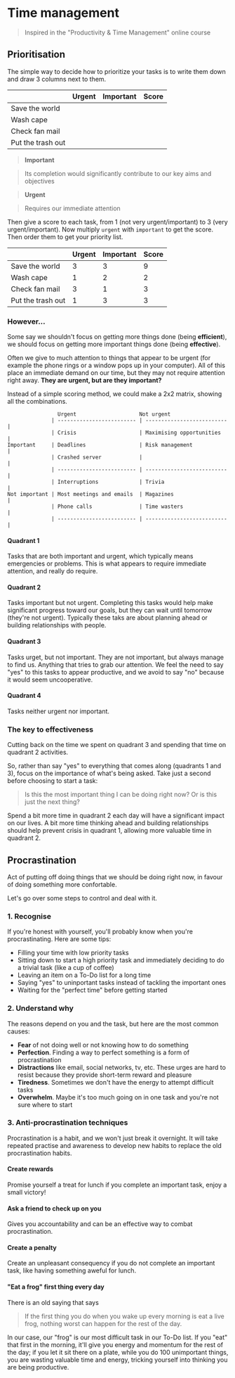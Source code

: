 # Time management

> Inspired in the "Productivity & Time Management" online course

## Prioritisation

The simple way to decide how to prioritize your tasks is to write them down and draw 3 columns next to them.

|                   | Urgent | Important | Score |
|-------------------|--------|-----------|-------|
| Save the world    |        |           |       |
| Wash cape         |        |           |       |
| Check fan mail    |        |           |       |
| Put the trash out |        |           |       |

> **Important**

> Its completion would significantly contribute to our key aims and objectives

> **Urgent**

> Requires our immediate attention

Then give a score to each task, from 1 (not very urgent/important) to 3 (very urgent/important). Now multiply `urgent` with `important` to get the score. Then order them to get your priority list.

|                     | Urgent   | Important   | Score   |
| ------------------- | -------- | ----------- | ------- |
| Save the world      | 3        | 3           | 9       |
| Wash cape           | 1        | 2           | 2       |
| Check fan mail      | 3        | 1           | 3       |
| Put the trash out   | 1        | 3           | 3       |

### However...

Some say we shouldn't focus on getting more things done (being **efficient**), we should focus on getting more important things done (being **effective**).

Often we give to much attention to things that appear to be urgent (for example the phone rings or a window pops up in your computer). All of this place an immediate demand on our time, but they may not require attention right away. **They are urgent, but are they important?**

Instead of a simple scoring method, we could make a 2x2 matrix, showing all the combinations.

```
                Urgent                    Not urgent
              | ------------------------- | -------------------------- |
              | Crisis                    | Maximising opportunities   |
Important     | Deadlines                 | Risk management            |
              | Crashed server            |                            |
              | ------------------------- | -------------------------- |
              | Interruptions             | Trivia                     |
Not important | Most meetings and emails  | Magazines                  |
              | Phone calls               | Time wasters               |
              | ------------------------- | -------------------------- |
```

#### Quadrant 1

Tasks that are both important and urgent, which typically means emergencies or problems. This is what appears to require immediate attention, and really do require.

#### Quadrant 2

Tasks important but not urgent. Completing this tasks would help make significant progress toward our goals, but they can wait until tomorrow (they're not urgent). Typically these taks are about planning ahead or building relationships with people.

#### Quadrant 3

Tasks urget, but not important. They are not important, but always manage to find us. Anything that tries to grab our attention. We feel the need to say "yes" to this tasks to appear productive, and we avoid to say "no" because it would seem uncooperative. 

#### Quadrant 4

Tasks neither urgent nor important.

### The key to effectiveness

Cutting back on the time we spent on quadrant 3 and spending that time on quadrant 2 activities.

So, rather than say "yes" to everything that comes along (quadrants 1 and 3), focus on the importance of what's being asked. Take just a second before choosing to start a task:

> Is this the most important thing I can be doing right now?
> Or is this just the next thing?

Spend a bit more time in quadrant 2 each day will have a significant impact on our lives. A bit more time thinking ahead and building relationships should help prevent crisis in quadrant 1, allowing more valuable time in quadrant 2.

## Procrastination

Act of putting off doing things that we should be doing right now, in favour of doing something more confortable.

Let's go over some steps to control and deal with it.

### 1. Recognise

If you're honest with yourself, you'll probably know when you're procrastinating. Here are some tips:

- Filling your time with low priority tasks
- Sitting down to start a high priority task and immediately deciding to do a trivial task (like a cup of coffee)
- Leaving an item on a To-Do list for a long time
- Saying "yes" to uninportant tasks instead of tackling the important ones
- Waiting for the "perfect time" before getting started

### 2. Understand why

The reasons depend on you and the task, but here are the most common causes:

- **Fear** of not doing well or not knowing how to do something
- **Perfection**. Finding a way to perfect something is a form of procrastination
- **Distractions** like email, social networks, tv, etc. These urges are hard to resist because they provide short-term reward and pleasure
- **Tiredness**. Sometimes we don't have the energy to attempt difficult tasks
- **Overwhelm**. Maybe it's too much going on in one task and you're not sure where to start

### 3. Anti-procrastination techniques

Procrastination is a habit, and we won't just break it overnight. It will take repeated practise and awareness to develop new habits to replace the old procrastination habits.

#### Create rewards

Promise yourself a treat for lunch if you complete an important task, enjoy a small victory!

#### Ask a friend to check up on you

Gives you accountability and can be an effective way to combat procrastination.

#### Create a penalty

Create an unpleasant consequency if you do not complete an important task, like having something aweful for lunch.

#### "Eat a frog" first thing every day

There is an old saying that says 

> If the first thing you do when you wake up every morning is eat a live frog, nothing worst can happen for the rest of the day.

In our case, our "frog" is our most difficult task in our To-Do list. If you "eat" that first in the morning, it'll give you energy and momentum for the rest of the day; if you let it sit there on a plate, while you do 100 unimportant things, you are wasting valuable time and energy, tricking yourself into thinking you are being productive.